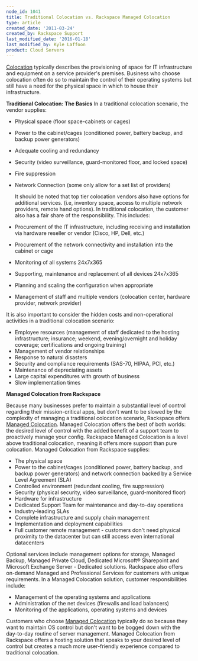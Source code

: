 ```yaml
---
node_id: 1041
title: Traditional Colocation vs. Rackspace Managed Colocation
type: article
created_date: '2011-03-24'
created_by: Rackspace Support
last_modified_date: '2016-01-18'
last_modified_by: Kyle Laffoon
product: Cloud Servers
---
```


[Colocation](http://www.rackspace.com/managed_hosting/managed_colocation/index.php)
typically describes the provisioning of space for IT infrastructure and
equipment on a service provider's premises. Business who choose
colocation often do so to maintain the control of their operating
systems but still have a need for the physical space in which to house
their infrastructure.

**Traditional Colocation: The Basics**   In a traditional colocation
scenario, the vendor supplies:

-   Physical space (floor space-cabinets or cages)
-   Power to the cabinet/cages (conditioned power, battery backup, and
    backup power generators)
-   Adequate cooling and redundancy
-   Security (video surveillance, guard-monitored floor, and
    locked space)
-   Fire suppression
-   Network Connection (some only allow for a set list of providers)

    It should be noted that top tier colocation vendors also have
options for additional services. (i.e, inventory space, access to
multiple network providers, remote hand options).   In traditional
colocation, the customer also has a fair share of the responsibility.
This includes:

-   Procurement of the IT infrastructure, including receiving and
    installation via hardware reseller or vendor (Cisco, HP, Dell, etc.)
-   Procurement of the network connectivity and installation into the
    cabinet or cage
-   Monitoring of all systems 24x7x365
-   Supporting, maintenance and replacement of all devices 24x7x365
-   Planning and scaling the configuration when appropriate
-   Management of staff and multiple vendors (colocation center,
    hardware provider, network provider)

It is also important to consider the hidden costs and non-operational
activities in a traditional colocation scenario:

-   Employee resources (management of staff dedicated to the hosting
    infrastructure; insurance; weekend, evening/overnight and holiday
    coverage; certifications and ongoing training)
-   Management of vendor relationships
-   Response to natural disasters
-   Security and compliance requirements (SAS-70, HIPAA, PCI, etc.)
-   Maintenance of depreciating assets
-   Large capital expenditures with growth of business
-   Slow implementation times

**Managed Colocation from Rackspace**

Because many businesses prefer to maintain a substantial level of
control regarding their mission-critical apps, but don't want to be
slowed by the complexity of managing a traditional colocation scenario,
Rackspace offers [Managed
Colocation](http://www.rackspace.com/managed_hosting/managed_colocation/index.php).
Managed Colocation offers the best of both worlds: the desired level of
control with the added benefit of a support team to proactively manage
your config. Rackspace Managed Colocation is a level above traditional
colocation, meaning it offers more support than pure colocation.
Managed Colocation from Rackspace supplies:

-   The physical space
-   Power to the cabinet/cages (conditioned power, battery backup, and
    backup power generators) and network connection backed by a Service
    Level Agreement (SLA)
-   Controlled environment (redundant cooling, fire suppression)
-   Security (physical security, video surveillance,
    guard-monitored floor)
-   Hardware for infrastructure
-   Dedicated Support Team for maintenance and day-to-day operations
-   Industry-leading SLAs
-   Complete infrastructure and supply chain management
-   Implementation and deployment capabilities
-   Full customer remote management - customers don't need physical
    proximity to the datacenter but can still access even international
    datacenters

Optional services include management options for storage, Managed
Backup, Managed Private Cloud, Dedicated Microsoft&reg; Sharepoint and
Microsoft Exchange Server - Dedicated solutions. Rackspace also offers
on-demand Managed and Professional Services for customers with unique
requirements. In a Managed Colocation solution, customer
responsibilities include:

-   Management of the operating systems and applications
-   Administration of the net devices (firewalls and load balancers)
-   Monitoring of the applications, operating systems and devices

Customers who choose [Managed
Colocation](http://www.rackspace.com/managed_hosting/managed_colocation/index.php)
typically do so because they want to maintain OS control but don't want
to be bogged down with the day-to-day routine of server management.
Managed Colocation from Rackspace offers a hosting solution that speaks
to your desired level of control but creates a much more user-friendly
experience compared to traditional colocation.

